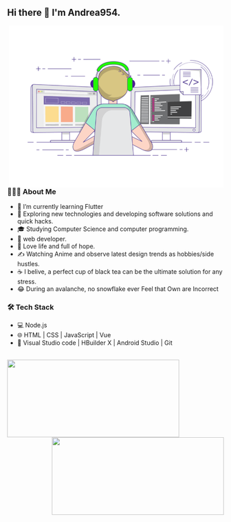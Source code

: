 ## Hi there 👋  I'm Andrea954.

<img align="right" alt="GIF" src="https://raw.githubusercontent.com/devSouvik/devSouvik/master/gif3.gif" width="500" />

### 👨🏻‍💻 About Me 

- 🔭 I’m currently learning Flutter
- 🤔 Exploring new technologies and developing software solutions and quick hacks.
- 🎓 Studying Computer Science and computer programming.
- 💼 web developer.
- 🌱 Love life and full of hope.
- ✍️ Watching Anime and observe latest design trends as hobbies/side hustles.
- ☕ I belive, a perfect cup of black tea can be the ultimate solution for any stress. 
- 😂 During an avalanche, no snowflake ever Feel that Own are Incorrect


### 🛠 Tech Stack

- 💻 Node.js
- 🌐 HTML | CSS | JavaScript  | Vue
- 🔧 Visual Studio code | HBuilder X | Android Studio | Git

<br/>

<img align="left" height="180" width="400" style="display: inline-block;" src="https://github-readme-stats.vercel.app/api?username=Andrea954&show_icons=true" />
<img align="right" height="180" width="400" style="display: inline-block;" src="https://github-readme-stats.vercel.app/api/top-langs/?username=Andrea954&layout=compact" />


